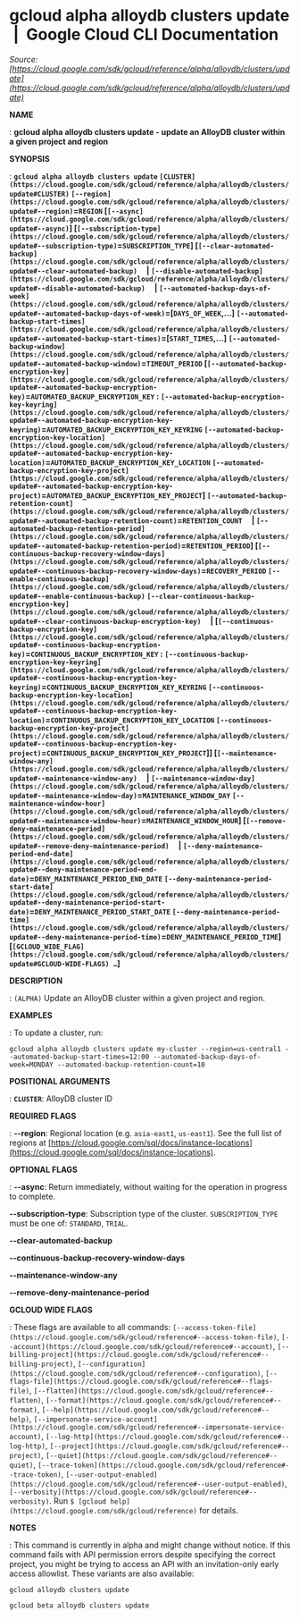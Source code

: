 # gcloud alpha alloydb clusters update  |  Google Cloud CLI Documentation

*Source: [https://cloud.google.com/sdk/gcloud/reference/alpha/alloydb/clusters/update](https://cloud.google.com/sdk/gcloud/reference/alpha/alloydb/clusters/update)*

**NAME**

: **gcloud alpha alloydb clusters update - update an AlloyDB cluster within a given project and region**

**SYNOPSIS**

: **`gcloud alpha alloydb clusters update` `[CLUSTER](https://cloud.google.com/sdk/gcloud/reference/alpha/alloydb/clusters/update#CLUSTER)` `[--region](https://cloud.google.com/sdk/gcloud/reference/alpha/alloydb/clusters/update#--region)`=`REGION` [`[--async](https://cloud.google.com/sdk/gcloud/reference/alpha/alloydb/clusters/update#--async)`] [`[--subscription-type](https://cloud.google.com/sdk/gcloud/reference/alpha/alloydb/clusters/update#--subscription-type)`=`SUBSCRIPTION_TYPE`] [`[--clear-automated-backup](https://cloud.google.com/sdk/gcloud/reference/alpha/alloydb/clusters/update#--clear-automated-backup)`     | `[--disable-automated-backup](https://cloud.google.com/sdk/gcloud/reference/alpha/alloydb/clusters/update#--disable-automated-backup)`     | `[--automated-backup-days-of-week](https://cloud.google.com/sdk/gcloud/reference/alpha/alloydb/clusters/update#--automated-backup-days-of-week)`=[`DAYS_OF_WEEK`,…] `[--automated-backup-start-times](https://cloud.google.com/sdk/gcloud/reference/alpha/alloydb/clusters/update#--automated-backup-start-times)`=[`START_TIMES`,…] `[--automated-backup-window](https://cloud.google.com/sdk/gcloud/reference/alpha/alloydb/clusters/update#--automated-backup-window)`=`TIMEOUT_PERIOD` [`[--automated-backup-encryption-key](https://cloud.google.com/sdk/gcloud/reference/alpha/alloydb/clusters/update#--automated-backup-encryption-key)`=`AUTOMATED_BACKUP_ENCRYPTION_KEY` : `[--automated-backup-encryption-key-keyring](https://cloud.google.com/sdk/gcloud/reference/alpha/alloydb/clusters/update#--automated-backup-encryption-key-keyring)`=`AUTOMATED_BACKUP_ENCRYPTION_KEY_KEYRING` `[--automated-backup-encryption-key-location](https://cloud.google.com/sdk/gcloud/reference/alpha/alloydb/clusters/update#--automated-backup-encryption-key-location)`=`AUTOMATED_BACKUP_ENCRYPTION_KEY_LOCATION` `[--automated-backup-encryption-key-project](https://cloud.google.com/sdk/gcloud/reference/alpha/alloydb/clusters/update#--automated-backup-encryption-key-project)`=`AUTOMATED_BACKUP_ENCRYPTION_KEY_PROJECT`] `[--automated-backup-retention-count](https://cloud.google.com/sdk/gcloud/reference/alpha/alloydb/clusters/update#--automated-backup-retention-count)`=`RETENTION_COUNT`     | `[--automated-backup-retention-period](https://cloud.google.com/sdk/gcloud/reference/alpha/alloydb/clusters/update#--automated-backup-retention-period)`=`RETENTION_PERIOD`] [`[--continuous-backup-recovery-window-days](https://cloud.google.com/sdk/gcloud/reference/alpha/alloydb/clusters/update#--continuous-backup-recovery-window-days)`=`RECOVERY_PERIOD` `[--enable-continuous-backup](https://cloud.google.com/sdk/gcloud/reference/alpha/alloydb/clusters/update#--enable-continuous-backup)` `[--clear-continuous-backup-encryption-key](https://cloud.google.com/sdk/gcloud/reference/alpha/alloydb/clusters/update#--clear-continuous-backup-encryption-key)`     | [`[--continuous-backup-encryption-key](https://cloud.google.com/sdk/gcloud/reference/alpha/alloydb/clusters/update#--continuous-backup-encryption-key)`=`CONTINUOUS_BACKUP_ENCRYPTION_KEY` : `[--continuous-backup-encryption-key-keyring](https://cloud.google.com/sdk/gcloud/reference/alpha/alloydb/clusters/update#--continuous-backup-encryption-key-keyring)`=`CONTINUOUS_BACKUP_ENCRYPTION_KEY_KEYRING` `[--continuous-backup-encryption-key-location](https://cloud.google.com/sdk/gcloud/reference/alpha/alloydb/clusters/update#--continuous-backup-encryption-key-location)`=`CONTINUOUS_BACKUP_ENCRYPTION_KEY_LOCATION` `[--continuous-backup-encryption-key-project](https://cloud.google.com/sdk/gcloud/reference/alpha/alloydb/clusters/update#--continuous-backup-encryption-key-project)`=`CONTINUOUS_BACKUP_ENCRYPTION_KEY_PROJECT`]] [`[--maintenance-window-any](https://cloud.google.com/sdk/gcloud/reference/alpha/alloydb/clusters/update#--maintenance-window-any)`     | `[--maintenance-window-day](https://cloud.google.com/sdk/gcloud/reference/alpha/alloydb/clusters/update#--maintenance-window-day)`=`MAINTENANCE_WINDOW_DAY` `[--maintenance-window-hour](https://cloud.google.com/sdk/gcloud/reference/alpha/alloydb/clusters/update#--maintenance-window-hour)`=`MAINTENANCE_WINDOW_HOUR`] [`[--remove-deny-maintenance-period](https://cloud.google.com/sdk/gcloud/reference/alpha/alloydb/clusters/update#--remove-deny-maintenance-period)`     | `[--deny-maintenance-period-end-date](https://cloud.google.com/sdk/gcloud/reference/alpha/alloydb/clusters/update#--deny-maintenance-period-end-date)`=`DENY_MAINTENANCE_PERIOD_END_DATE` `[--deny-maintenance-period-start-date](https://cloud.google.com/sdk/gcloud/reference/alpha/alloydb/clusters/update#--deny-maintenance-period-start-date)`=`DENY_MAINTENANCE_PERIOD_START_DATE` `[--deny-maintenance-period-time](https://cloud.google.com/sdk/gcloud/reference/alpha/alloydb/clusters/update#--deny-maintenance-period-time)`=`DENY_MAINTENANCE_PERIOD_TIME`] [`[GCLOUD_WIDE_FLAG](https://cloud.google.com/sdk/gcloud/reference/alpha/alloydb/clusters/update#GCLOUD-WIDE-FLAGS) …`]**

**DESCRIPTION**

: `(ALPHA)` Update an AlloyDB cluster within a given project and
region.

**EXAMPLES**

: To update a cluster, run:

```
gcloud alpha alloydb clusters update my-cluster --region=us-central1 --automated-backup-start-times=12:00 --automated-backup-days-of-week=MONDAY --automated-backup-retention-count=10
```

**POSITIONAL ARGUMENTS**

: **`CLUSTER`**:
AlloyDB cluster ID

**REQUIRED FLAGS**

: **--region**:
Regional location (e.g. `asia-east1`, `us-east1`). See the
full list of regions at [https://cloud.google.com/sql/docs/instance-locations](https://cloud.google.com/sql/docs/instance-locations).

**OPTIONAL FLAGS**

: **--async**:
Return immediately, without waiting for the operation in progress to complete.

**--subscription-type**:
Subscription type of the cluster. `SUBSCRIPTION_TYPE` must
be one of: `STANDARD`, `TRIAL`.

**--clear-automated-backup**

**--continuous-backup-recovery-window-days**

**--maintenance-window-any**

**--remove-deny-maintenance-period**

**GCLOUD WIDE FLAGS**

: These flags are available to all commands: `[--access-token-file](https://cloud.google.com/sdk/gcloud/reference#--access-token-file)`,
`[--account](https://cloud.google.com/sdk/gcloud/reference#--account)`, `[--billing-project](https://cloud.google.com/sdk/gcloud/reference#--billing-project)`,
`[--configuration](https://cloud.google.com/sdk/gcloud/reference#--configuration)`,
`[--flags-file](https://cloud.google.com/sdk/gcloud/reference#--flags-file)`,
`[--flatten](https://cloud.google.com/sdk/gcloud/reference#--flatten)`, `[--format](https://cloud.google.com/sdk/gcloud/reference#--format)`, `[--help](https://cloud.google.com/sdk/gcloud/reference#--help)`, `[--impersonate-service-account](https://cloud.google.com/sdk/gcloud/reference#--impersonate-service-account)`,
`[--log-http](https://cloud.google.com/sdk/gcloud/reference#--log-http)`,
`[--project](https://cloud.google.com/sdk/gcloud/reference#--project)`, `[--quiet](https://cloud.google.com/sdk/gcloud/reference#--quiet)`, `[--trace-token](https://cloud.google.com/sdk/gcloud/reference#--trace-token)`, `[--user-output-enabled](https://cloud.google.com/sdk/gcloud/reference#--user-output-enabled)`,
`[--verbosity](https://cloud.google.com/sdk/gcloud/reference#--verbosity)`.
Run `$ [gcloud help](https://cloud.google.com/sdk/gcloud/reference)` for details.

**NOTES**

: This command is currently in alpha and might change without notice. If this
command fails with API permission errors despite specifying the correct project,
you might be trying to access an API with an invitation-only early access
allowlist. These variants are also available:

```
gcloud alloydb clusters update
```

```
gcloud beta alloydb clusters update
```